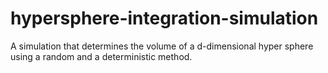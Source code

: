 # hypersphere-integration-simulation
A simulation that determines the volume of a d-dimensional hyper sphere using a random and a deterministic method.
